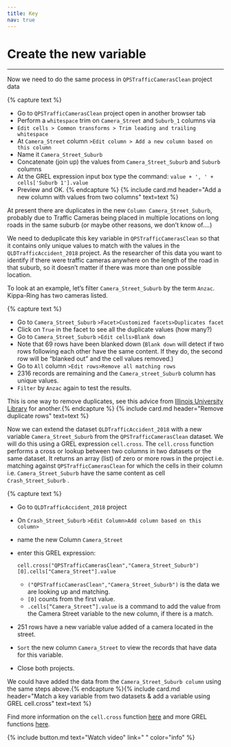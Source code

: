 ```yaml
---
title: Key
nav: true
---
```


# Create the new variable

------
Now we need to do the same process in  `QPSTrafficCamerasClean`  project data

{% capture text %}
- Go to  `QPSTrafficCamerasClean`  project open in another browser tab
- Perform a  `whitespace`  trim on  `Camera_Street`  and  `Suburb_1`  columns via  
- `Edit cells > Common transforms > Trim leading and trailing whitespace`
- At  `Camera_Street`  column  `>Edit column > Add a new column based on this column`
- Name it  `Camera_Street_Suburb`
- Concatenate (join up) the values from  `Camera_Street_Suburb`  and  `Suburb`  columns
- At the GREL expression input box type the command:  `value + ', ' + cells['Suburb 1'].value` 
- Preview and OK.
{% endcapture %} {% include card.md header="Add a new column with values from two columns" text=text %}

At present there are duplicates in the new  `Column Camera_Street_Suburb`,  probably due to Traffic Cameras being placed in multiple locations on long roads in the same suburb (or maybe other reasons, we don’t know of….) 

We need to deduplicate this key variable in  `QPSTrafficCamerasClean`  so that it contains only unique values to match with the values in the `QLDTrafficAccident_2018` project.  As the researcher of this data you want to identify if there were traffic cameras anywhere on the length of the road in that suburb, so it doesn’t matter if there was more than one possible location.  

To look at an example, let’s filter  `Camera_Street_Suburb`  by the term  `Anzac`.  Kippa-Ring has two cameras listed.

{% capture text %}
- Go to  `Camera_Street_Suburb`  `>Facet>Customized facets>Duplicates facet`
- Click on  `True`  in the facet to see all the duplicate values (how many?)
- Go to `Camera_Street_Suburb`  `>Edit cells>Blank down`
- Note that 69 rows have been blanked down
  (`Blank down`  will detect if two rows following each other have the same content. If they do, the second row will be “blanked out” and the cell values removed.)
-	Go to  `All` column  `>Edit rows>Remove all matching rows`
- 2316 records are remaining and the  `Camera_street_Suburb`  column has unique values. 
- `Filter`  by  `Anzac`  again to test the results.

This is one way to remove duplicates, see this advice from [Illinois University Library](https://guides.library.illinois.edu/openrefine/duplicates) for another.{% endcapture %} {% include card.md header="Remove duplicate rows" text=text %}

Now we can extend the dataset `QLDTrafficAccident_2018`  with a new variable  `Camera_Street_Suburb`  from the `QPSTrafficCamerasClean`  dataset. We will do this using a GREL expression `cell.cross`. The  `cell.cross`  function performs a cross or lookup between two columns in two datasets or the same dataset. It returns an array (list) of zero or more rows in the project i.e. matching against  `QPSTrafficCamerasClean`  for which the cells in their column i.e.  `Camera_Street_Suburb`  have the same content as cell  `Crash_Street_Suburb` . 

{% capture text %}
- Go to  `QLDTrafficAccident_2018`  project
- On  `Crash_Street_Suburb`  `>Edit Column>Add column based on this column>`
- name the new Column  `Camera_Street`
- enter this GREL expression:

     `cell.cross("QPSTrafficCamerasClean","Camera_Street_Suburb")[0].cells["Camera_Street"].value`
  
  - `("QPSTrafficCamerasClean","Camera_Street_Suburb")`  is the data we are looking up and matching. 
  - `[0]`  counts from the first value. 
  - `.cells[“Camera_Street”].value`  is a command to add the value from the Camera Street variable to the new column, if there is a match.

- 251 rows have a new variable value added of a camera located in the street.
- `Sort`  the new column  `Camera_Street`  to view the records that have data for this variable.
- Close both projects.

We could have added the data from the  `Camera_Street_Suburb column` using the same steps above.{% endcapture %}{% include card.md header="Match a key variable from two datasets & add a variable using GREL cell.cross" text=text %}
 
Find more information on the  `cell.cross`  function [here](https://github.com/OpenRefine/OpenRefine/wiki/GREL-Other-Functions#crosscell-c-string-projectname-string-columnname) and more GREL functions [here](https://github.com/OpenRefine/OpenRefine/wiki/GREL-Functions).


{% include button.md text="Watch video" link="   " color="info" %}

